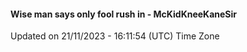#### Wise man says only fool rush in - McKidKneeKaneSir
Updated on 21/11/2023 - 16:11:54 (UTC) Time Zone
